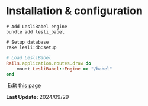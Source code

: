 # Installation & configuration

```shell
# Add LesliBabel engine
bundle add lesli_babel
```

```shell
# Setup database
rake lesli:db:setup
```

```ruby
# Load LesliBabel
Rails.application.routes.draw do
    mount LesliBabel::Engine => "/babel"
end
```

<section class="lesli-markdown-info">
    <p><a target="blank" href="https://github.com/LesliTech/LesliBabel/tree/master/docs/about/installation.md"><i class="ri-external-link-fill"></i>&nbsp;Edit this page</a><p/>
    <p><b>Last Update: </b>2024/09/29</p>
</section>

<!-- This code was automatically generated -->
<!-- to update this docs please run rake docs:build -->

